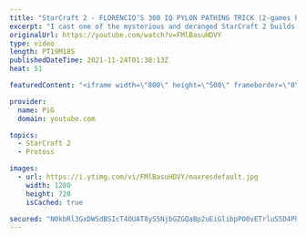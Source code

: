 ```yaml
---
title: "StarCraft 2 - FLORENCIO’S 300 IQ PYLON PATHING TRICK (2-games PvT) | Florencio Files #250"
excerpt: "I cast one of the mysterious and deranged StarCraft 2 builds of the one and only, Florencio, the dude that invented the Protoss proxy nexus recall rush. This time he's torturing Terrans in this 2-game compilation. What do you think of the pylon pathing trick in game 1? 300 IQ, or just standard smooth"
originalUrl: https://youtube.com/watch?v=FMlBasuHDVY
type: video
length: PT19M18S
publishedDateTime: 2021-11-24T01:38:13Z
heat: 51

featuredContent: "<iframe width=\"800\" height=\"500\" frameborder=\"0\" src=\"https://www.youtube.com/embed/FMlBasuHDVY\" allow=\"accelerometer; autoplay; encrypted-media; gyroscope; picture-in-picture\" allowfullscreen></iframe>"

provider:
  name: PiG
  domain: youtube.com

topics:
  - StarCraft 2
  - Protoss

images:
  - url: https://i.ytimg.com/vi/FMlBasuHDVY/maxresdefault.jpg
    width: 1280
    height: 720
    isCached: true

secured: "N0kbRl3GxDWSdBSIcT4OUAT8yS5NjbGZGQaBp2uEiGlibpPO0vETrluS5D4Phs7t7tfJIOyKZf30D1xNdvMRfO1UIqnd+VBVzSgPZGRSCyxyEyS+s1l5odemPrEQyM8tcOt0ylyH5X7+1iGHh6vDuFm7aoRe53t6HM+YJ63WM3xJiolzgrcE52ddUIRq3uOLU09mRSeIUtgFkApOBgxiW0jEz/HisDx7d464jUaw+GTH6CweyJe997hKaX6JGO3tD6QABBcSRfQJJKS3hiD+UxqVnrgow0a+VpAMf/u7BCfycr2qGfALYvVLiccu2Z6pH47rDnZUotLTeEmrz30zszcPybad+SZO0RPVLmUKDQTU9qX4lIlyy4SdqkR2Go2TT2p9MdICnM+C6Vn5CKAxGyb7ykcvbLbjeJGLuLmVLis=;MD2dgCw05KeyRF1NIahy3w=="
---
```


